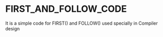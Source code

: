 # FIRST_AND_FOLLOW_CODE
It is a simple code for FIRST() and FOLLOW() used specially in Compiler design 
